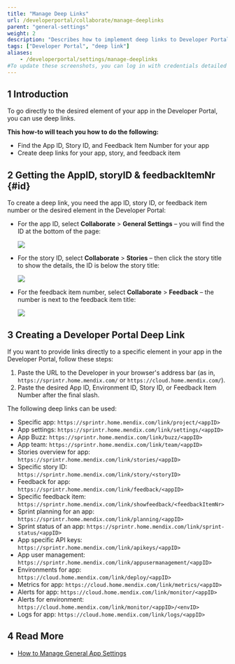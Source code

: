```yaml
---
title: "Manage Deep Links"
url: /developerportal/collaborate/manage-deeplinks
parent: "general-settings"
weight: 2
description: "Describes how to implement deep links to Developer Portal pages."
tags: ["Developer Portal", "deep link"]
aliases:
    - /developerportal/settings/manage-deeplinks
#To update these screenshots, you can log in with credentials detailed in How to Update Screenshots Using Team Apps.
---
```


## 1 Introduction

To go directly to the desired element of your app in the Developer Portal, you can use deep links.

**This how-to will teach you how to do the following:**

* Find the App ID, Story ID, and Feedback Item Number for your app
* Create deep links for your app, story, and feedback item

## 2 Getting the AppID, storyID & feedbackItemNr {#id}

To create a deep link, you need the app ID, story ID, or feedback item number or the desired element in the Developer Portal:

*  For the app ID, select **Collaborate** > **General Settings** – you will find the ID at the bottom of the page:

	![](/attachments/developerportal/collaborate/general-settings/manage-deeplinks/app-id.png)

*  For the story ID, select **Collaborate** > **Stories** – then click the story title to show the details, the ID is below the story title:

	![](/attachments/developerportal/collaborate/general-settings/manage-deeplinks/story-id.png)

*  For the feedback item number, select **Collaborate** > **Feedback** – the number is next to the feedback item title:

	![](/attachments/developerportal/collaborate/general-settings/manage-deeplinks/feedback-nr.png)

## 3 Creating a Developer Portal Deep Link

If you want to provide links directly to a specific element in your app in the Developer Portal, follow these steps:

1. Paste the URL to the Developer in your browser's address bar (as in, `https://sprintr.home.mendix.com/` or `https://cloud.home.mendix.com/`).
2. Paste the desired App ID, Environment ID, Story ID, or Feedback Item Number after the final slash.

The following deep links can be used:

* Specific app: `https://sprintr.home.mendix.com/link/project/<appID>`
* App settings: `https://sprintr.home.mendix.com/link/settings/<appID>`
* App Buzz: `https://sprintr.home.mendix.com/link/buzz/<appID>`
* App team: `https://sprintr.home.mendix.com/link/team/<appID>`
* Stories overview for app: `https://sprintr.home.mendix.com/link/stories/<appID>`
* Specific story ID: `https://sprintr.home.mendix.com/link/story/<storyID>`
* Feedback for app: `https://sprintr.home.mendix.com/link/feedback/<appID>`
* Specific feedback item: `https://sprintr.home.mendix.com/link/showfeedback/<feedbackItemNr>`
* Sprint planning for an app: `https://sprintr.home.mendix.com/link/planning/<appID>`
* Sprint status of an app: `https://sprintr.home.mendix.com/link/sprint-status/<appID>`
* App specific API keys: `https://sprintr.home.mendix.com/link/apikeys/<appID>`
* App user management: `https://sprintr.home.mendix.com/link/appusermanagement/<appID>`
* Environments for app: `https://cloud.home.mendix.com/link/deploy/<appID>`
* Metrics for app: `https://cloud.home.mendix.com/link/metrics/<appID>`
* Alerts for app: `https://cloud.home.mendix.com/link/monitor/<appID>`
* Alerts for environment: `https://cloud.home.mendix.com/link/monitor/<appID>/<envID>`
* Logs for app: `https://cloud.home.mendix.com/link/logs/<appID>`

## 4 Read More

* [How to Manage General App Settings](general-settings)
